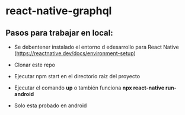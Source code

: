 # react-native-graphql

## Pasos para trabajar en local:

* Se debentener instalado el entorno d edesarrollo para React Native (https://reactnative.dev/docs/environment-setup)

* Clonar este repo

* Ejecutar npm start en el directorio raiz del proyecto

* Ejecutar el comando **up** o también funciona **npx react-native run-android**

* Solo esta probado en android
